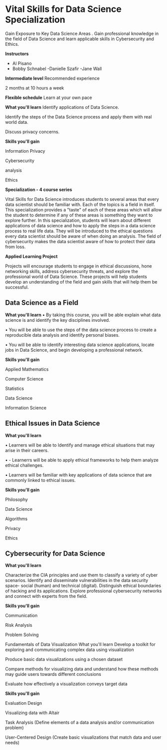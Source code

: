 # Vital Skills for Data Science Specialization

Gain Exposure to Key Data Science Areas . Gain professional knowledge in the field of Data Science and learn applicable skills in Cybersecurity and Ethics.

**Instructors**
- Al Pisano
- Bobby Schnabel
-Danielle Szafir
-Jane Wall

**Intermediate level**
Recommended experience

2 months at 10 hours a week

**Flexible schedule**
Learn at your own pace

**What you'll learn**
Identify applications of Data Science.

Identify the steps of the Data Science process and apply them with real world data.

Discuss privacy concerns.

**Skills you'll gain**

Information Privacy

Cybersecurity

analysis

Ethics

**Specialization - 4 course series**

Vital Skills for Data Science introduces students to several areas that every data scientist should be familiar with.  Each of the topics is a field in itself.  This specialization provides a "taste" of each of these areas which will allow the student to determine if any of these areas is something they want to explore further. In this specialization, students will learn about different applications of data science and how to apply the steps in a data science process to real life data.  They will be introduced to the ethical questions every data scientist should be aware of when doing an analysis.  The field of cybersecurity makes the data scientist aware of how to protect their data from loss.

**Applied Learning Project**

Projects will encourage students to engage in ethical discussions, hone networking skills, address cybersecurity threats, and explore the professional world of Data Science.  These projects will help students develop an understanding of the field and gain skills that will help them be successful.

## Data Science as a Field

**What you'll learn**
• By taking this course, you will be able explain what data science is and identify the key disciplines involved.

• You will be able to use the steps of the data science process to create a reproducible data analysis and identify personal biases.

• You will be able to identify interesting data science applications, locate jobs in Data Science, and begin developing a professional network.

**Skills you'll gain**

Applied Mathematics

Computer Science

Statistics

Data Science

Information Science

## Ethical Issues in Data Science
**What you'll learn**

• Learners will be able to Identify and manage ethical situations that may arise in their careers.

• - Learnerrs will be able to apply ethical frameworks to help them analyze ethical challenges.

• Learners will be familiar with key applications of data science that are commonly  linked to ethical issues.


**Skills you'll gain**

Philosophy

Data Science

Algorithms

Privacy

Ethics

## Cybersecurity for Data Science
**What you'll learn**

Characterize the CIA principles and use them to classify a variety of cyber scenarios.
Identify and disseminate vulnerabilities in the data security space- social (human) and technical (digital).
Distinguish ethical boundaries of hacking and its applications.
Explore professional cybersecurity networks and connect with experts from the field.

**Skills you'll gain**

Communication

Risk Analysis

Problem Solving

Fundamentals of Data Visualization
What you'll learn
Develop a toolkit for exploring and communicating complex data using visualization

Produce basic data visualizations using a chosen dataset

Compare methods for visualizing data and understand how these methods may guide users towards different conclusions

Evaluate how effectively a visualization conveys target data

**Skills you'll gain**

Evaluation Design

Visualizing data with Altair

Task Analysis (Define elements of a data analysis and/or communication problem)

User-Centered Design (Create basic visualizations that match data and user needs)
